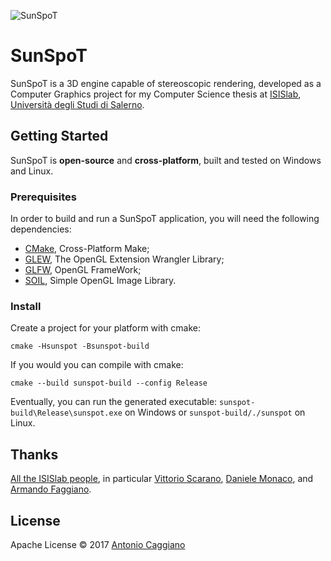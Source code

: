 ![SunSpoT](https://bitbucket.org/Fahien/sunspot/avatar/256/?ts=1484573664)
# SunSpoT
SunSpoT is a 3D engine capable of stereoscopic rendering, developed as a Computer Graphics project for my
Computer Science thesis at [ISISlab](http://www.isislab.it/), [Università degli Studi di
Salerno](http://www.unisa.it).

## Getting Started
SunSpoT is **open-source** and **cross-platform**, built and tested on Windows and Linux.

### Prerequisites
In order to build and run a SunSpoT application, you will need the following dependencies:

- [CMake](https://cmake.org/), Cross-Platform Make;
- [GLEW](http://glew.sourceforge.net/), The OpenGL Extension Wrangler Library;
- [GLFW](http://www.glfw.org/), OpenGL FrameWork;
- [SOIL](http://www.lonesock.net/soil.html), Simple OpenGL Image Library.

### Install
Create a project for your platform with cmake:

```
cmake -Hsunspot -Bsunspot-build
```

If you would you can compile with cmake:

```
cmake --build sunspot-build --config Release
```

Eventually, you can run the generated executable: `sunspot-build\Release\sunspot.exe` on Windows or
`sunspot-build/./sunspot` on Linux.

## Thanks
[All the ISISlab people](http://www.isislab.it/), in particular [Vittorio Scarano](http://www.unisa.it/docenti/vittorioscarano/index?nv=docenti.unisa.it/vittorio.scarano), [Daniele Monaco](#), and [Armando Faggiano](#).

## License
Apache License © 2017 [Antonio Caggiano](http://www.fahien.me)
